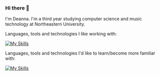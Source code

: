 ### Hi there 👋

I'm Deanna. I'm a third year studying computer science and music technology at Northeastern University.

<!--You can find all of my computer science projects here. I've worked on back end, front end, and data science projects.-->

Languages, tools and technologies I like working with:

[![My Skills](https://skillicons.dev/icons?i=java,py,js,vue,tailwind,nodejs,docker,linux,mysql)](https://skillicons.dev)

Languages, tools and technologies I'd like to learn/become more familiar with:

[![My Skills](https://skillicons.dev/icons?i=raspberrypi,kotlin)](https://skillicons.dev)

<!--
## Current Projects
  - Polishing up my personal website
  - Discogra.py

## Planned projects
  - Something with Raspberry Pi
-->
